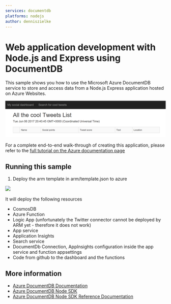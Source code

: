 ```yaml
---
services: documentdb
platforms: nodejs
author: denniszielke
---
```


# Web application development with Node.js and Express using DocumentDB
This sample shows you how to use the Microsoft Azure DocumentDB service to store and access data from a Node.js Express application hosted on Azure Websites. 

![Social tweetscoring](./media/image1.png)

For a complete end-to-end walk-through of creating this application, please refer to the [full tutorial on the Azure documentation page](https://azure.microsoft.com/en-us/documentation/articles/documentdb-nodejs-application/)

## Running this sample
1. Deploy the arm template in arm/template.json to azure

<a href="https://portal.azure.com/#create/Microsoft.Template/uri/https%3A%2F%2Fraw.githubusercontent.com%2Fdenniszielke%2Fsocialtweetscoring%2Fmaster%2Farm%2Ftemplate.json" target="_blank">
    <img src="http://azuredeploy.net/deploybutton.png"/>
</a>  

It will deploy the following resources
- CosmosDB
- Azure Function
- Logic App (unfortunately the Twitter connector cannot be deployed by ARM yet - therefore it does not work)
- App service
- Application Insights
- Search service
- DocumentDb Connection, AppInsights configuration inside the app service and function appsettings
- Code from github to the dashboard and the functions


## More information

- [Azure DocumentDB Documentation](https://azure.microsoft.com/en-us/documentation/services/documentdb/)
- [Azure DocumentDB Node SDK](https://www.npmjs.com/package/documentdb)
- [Azure DocumentDB Node SDK Reference Documentation](http://azure.github.io/azure-documentdb-node/)
